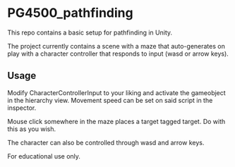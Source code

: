 # PG4500_pathfinding
This repo contains a basic setup for pathfinding in Unity.

The project currently contains a scene with a maze that auto-generates on play with a character controller that responds to input (wasd or arrow keys).

## Usage
Modify CharacterControllerInput to your liking and activate the gameobject in the hierarchy view. Movement speed can be set on said script in the inspector.

Mouse click somewhere in the maze places a target tagged target. Do with this as you wish.

The character can also be controlled through wasd and arrow keys.

For educational use only.
